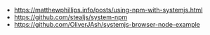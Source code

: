 - https://matthewphillips.info/posts/using-npm-with-systemjs.html
- https://github.com/stealjs/system-npm
- https://github.com/OliverJAsh/systemjs-browser-node-example

